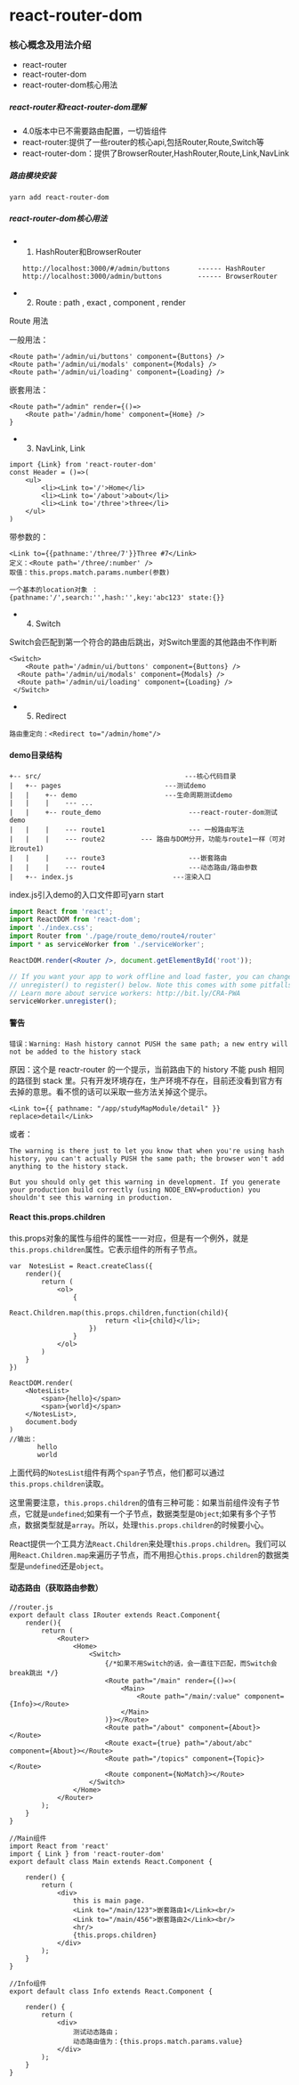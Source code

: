 # react-router-dom

### 核心概念及用法介绍

+ react-router
+ react-router-dom
+ react-router-dom核心用法

##### react-router和react-router-dom理解

+ 4.0版本中已不需要路由配置，一切皆组件
+ react-router:提供了一些router的核心api,包括Router,Route,Switch等 
+ react-router-dom：提供了BrowserRouter,HashRouter,Route,Link,NavLink

##### 路由模块安装 

~~~
yarn add react-router-dom
~~~

##### react-router-dom核心用法

- 1. HashRouter和BrowserRouter

  ~~~
  http://localhost:3000/#/admin/buttons       ------ HashRouter
  http://localhost:3000/admin/buttons         ------ BrowserRouter
  ~~~

- 2. Route :  path , exact , component , render

Route 用法 

一般用法：

~~~
<Route path='/admin/ui/buttons' component={Buttons} />
<Route path='/admin/ui/modals' component={Modals} />
<Route path='/admin/ui/loading' component={Loading} />
~~~

嵌套用法：

~~~
<Route path="/admin" render={()=>
	<Route path='/admin/home' component={Home} />
}
~~~

+ 3. NavLink,  Link

~~~
import {Link} from 'react-router-dom'
const Header = ()=>(
	<ul>
		<li><Link to='/'>Home</li>
		<li><Link to='/about'>about</li>
		<li><Link to='/three'>three</li>
	</ul>
)
~~~

带参数的：

~~~
<Link to={{pathname:'/three/7'}}Three #7</Link>
定义：<Route path='/three/:number' />
取值：this.props.match.params.number(参数)
~~~

~~~
一个基本的location对象 ：
{pathname:'/',search:'',hash:'',key:'abc123' state:{}}
~~~

- 4. Switch

Switch会匹配到第一个符合的路由后跳出，对Switch里面的其他路由不作判断

~~~
<Switch>
	<Route path='/admin/ui/buttons' component={Buttons} />
  <Route path='/admin/ui/modals' component={Modals} />
  <Route path='/admin/ui/loading' component={Loading} />
 </Switch>
~~~

- 5. Redirect

~~~
路由重定向：<Redirect to="/admin/home"/>
~~~

#### demo目录结构 

~~~
+-- src/                                    ---核心代码目录
|   +-- pages                          ---测试demo
|   |    +-- demo                      ---生命周期测试demo
|   |    |    --- ...   
|   |    +-- route_demo                      ---react-router-dom测试demo
|   |    |    --- route1                     --- 一般路由写法
|   |    |    --- route2         --- 路由与DOM分开，功能与route1一样（可对比route1)
|   |    |    --- route3                     ---嵌套路由
|   |    |    --- route4                     ---动态路由/路由参数
|   +-- index.js                         ---渲染入口
~~~

index.js引入demo的入口文件即可yarn start

~~~jsx
import React from 'react';
import ReactDOM from 'react-dom';
import './index.css';
import Router from './page/route_demo/route4/router'
import * as serviceWorker from './serviceWorker';

ReactDOM.render(<Router />, document.getElementById('root'));

// If you want your app to work offline and load faster, you can change
// unregister() to register() below. Note this comes with some pitfalls.
// Learn more about service workers: http://bit.ly/CRA-PWA
serviceWorker.unregister();

~~~



#### 警告

```
错误：Warning: Hash history cannot PUSH the same path; a new entry will not be added to the history stack
```

原因：这个是 reactr-router 的一个提示，当前路由下的 history 不能 push 相同的路径到 stack 里。只有开发环境存在，生产环境不存在，目前还没看到官方有去掉的意思。看不惯的话可以采取一些方法关掉这个提示。

```
<Link to={{ pathname: "/app/studyMapModule/detail" }} replace>detail</Link> 
```

 或者：

```
The warning is there just to let you know that when you're using hash history, you can't actually PUSH the same path; the browser won't add anything to the history stack.

But you should only get this warning in development. If you generate your production build correctly (using NODE_ENV=production) you shouldn't see this warning in production.
```

 

#### React this.props.children

this.props对象的属性与组件的属性一一对应，但是有一个例外，就是`this.props.children`属性。它表示组件的所有子节点。

```
var  NotesList = React.createClass({
    render(){
        return (
            <ol>
                {
                    React.Children.map(this.props.children,function(child){
                        return <li>{child}</li>;
                    })
                }
            </ol>
        )
    }
})

ReactDOM.render(
    <NotesList>
        <span>{hello}</span>
        <span>{world}</span>
    </NotesList>,
    document.body
)
//输出：
       hello
       world
```

上面代码的`NotesList`组件有两个`span`子节点，他们都可以通过`this.props.children`读取。

这里需要注意，`this.props.children`的值有三种可能：如果当前组件没有子节点，它就是`undefined`;如果有一个子节点，数据类型是`Object`;如果有多个子节点，数据类型就是`array`。所以，处理`this.props.children`的时候要小心。

React提供一个工具方法`React.Children`来处理`this.props.children`。我们可以用`React.Children.map`来遍历子节点，而不用担心`this.props.children`的数据类型是`undefined`还是`object`。



#### 动态路由（获取路由参数）

~~~
//router.js
export default class IRouter extends React.Component{
    render(){
        return (
            <Router>
                <Home>
                    <Switch>
                        {/*如果不用Switch的话，会一直往下匹配，而Switch会break跳出 */}
                        <Route path="/main" render={()=>(
                            <Main>
                                <Route path="/main/:value" component={Info}></Route>
                            </Main>
                        )}></Route>
                        <Route path="/about" component={About}></Route>
                        <Route exact={true} path="/about/abc" component={About}></Route>
                        <Route path="/topics" component={Topic}></Route>
                        <Route component={NoMatch}></Route>
                    </Switch>
                </Home>
            </Router>
        );
    }
}
~~~

~~~
//Main组件
import React from 'react'
import { Link } from 'react-router-dom'
export default class Main extends React.Component {

    render() {
        return (
            <div>
                this is main page.
                <Link to="/main/123">嵌套路由1</Link><br/>
                <Link to="/main/456">嵌套路由2</Link><br/>
                <hr/>
                {this.props.children}
            </div>
        );
    }
}
~~~

~~~
//Info组件
export default class Info extends React.Component {

    render() {
        return (
            <div>
                测试动态路由；
                动态路由值为：{this.props.match.params.value}
            </div>
        );
    }
}
~~~

